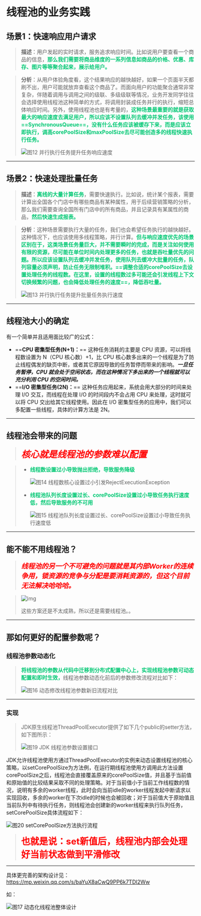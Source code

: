 # 线程池的业务实践



## **场景1：快速响应用户请求**

> **描述**：用户发起的实时请求，服务追求响应时间。比如说用户要查看一个商品的信息，<font color='#02C874'>**那么我们需要将商品维度的一系列信息如商品的价格、优惠、库存、图片等等聚合起来，展示给用户。**</font>

> **分析**：从用户体验角度看，这个结果响应的越快越好，如果一个页面半天都刷不出，用户可能就放弃查看这个商品了。而面向用户的功能聚合通常非常复杂，伴随着调用与调用之间的级联、多级级联等情况，业务开发同学往往会选择使用线程池这种简单的方式，将调用封装成任务并行的执行，缩短总体响应时间。另外，使用线程池也是有考量的，<font color='#02C874'>**这种场景最重要的就是获取最大的响应速度去满足用户，所以应该不设置队列去缓冲并发任务，该使用==SynchronousQueue==，没有什么任务应该被缓存下来，而是应该立即执行，调高corePoolSize和maxPoolSize去尽可能创造多的线程快速执行任务。**</font>
>
> ![图12 并行执行任务提升任务响应速度](../PicSource/640-20200402231550710.png)

------

## **场景2：快速处理批量任务**

> **描述**：<font color='#02C874'>**离线的大量计算任务**</font>，需要快速执行。比如说，统计某个报表，需要计算出全国各个门店中有哪些商品有某种属性，用于后续营销策略的分析，那么我们需要查询全国所有门店中的所有商品，并且记录具有某属性的商品，<font color='#02C874'>**然后快速生成报表。**</font>

> **分析**：这种场景需要执行大量的任务，我们也会希望任务执行的越快越好。这种情况下，也应该使用多线程策略，并行计算。<font color='#02C874'>**但与响应速度优先的场景区别在于，这类场景任务量巨大，并不需要瞬时的完成，而是关注如何使用有限的资源，尽可能在单位时间内处理更多的任务，也就是吞吐量优先的问题。所以应该设置队列去缓冲并发任务，使用队列去缓冲大批量的任务，队列容量必须声明，防止任务无限制堆积。==调整合适的corePoolSize去设置处理任务的线程数。在这里，设置的线程数过多可能还会引发线程上下文切换频繁的问题，也会降低处理任务的速度==，降低吞吐量。**</font>
>
> ![图13 并行执行任务提升批量任务执行速度](../PicSource/640-20200402231742599.png)

------

## 线程池大小的确定

有一个简单并且适用面比较广的公式：

- ==**CPU 密集型任务(N+1)：**== 这种任务消耗的主要是 CPU 资源，可以将线程数设置为 N（CPU 核心数）+1，比 CPU 核心数多出来的一个线程是为了防止线程偶发的缺页中断，或者其它原因导致的任务暂停而带来的影响。***一旦任务暂停，CPU 就会处于空闲状态，而在这种情况下多出来的一个线程就可以充分利用 CPU 的空闲时间。***
- ==**I/O 密集型任务(2N)：**== 这种任务应用起来，系统会用大部分的时间来处理 I/O 交互，而线程在处理 I/O 的时间段内不会占用 CPU 来处理，这时就可以将 CPU 交出给其它线程使用。因此在 I/O 密集型任务的应用中，我们可以多配置一些线程，具体的计算方法是 2N。

------

## 线程池会带来的问题

> <font color='red' size = 5>***核心就是线程池的参数难以配置***</font>

> - <font color='#02C874'>**线程数设置过小导致抛出拒绝，导致服务降级**</font>
>
>   ![图14 线程数核心设置过小引发RejectExecutionException](../PicSource/640-20200402232603790.png)
>
> - <font color='#02C874'>**线程池队列长度设置过长、corePoolSize设置过小导致任务执行速度低，然后导致服务的不可用**</font>
>
>   ![图15 线程池队列长度设置过长、corePoolSize设置过小导致任务执行速度低](../PicSource/640-20200402232722523.png)
>
>   

------

## 能不能不用线程池？

> <font color='red' size = 4>***线程池的另一个不可避免的问题就是其内部Worker的连续争用，锁资源的竞争与分配是要消耗资源的，但这个目前无法解决哈哈哈。***</font>

> ![img](../PicSource/640-20200402233503883.png)
>
> 这些方案还是不太成熟，所以还是需要线程池。。

------

## 那如何更好的配置参数呢？

### **线程池参数动态化**

> <font color='#02C874'>**将线程池的参数从代码中迁移到分布式配置中心上，实现线程池参数可动态配置和即时生效，**</font>线程池参数动态化前后的参数修改流程对比如下：
>
> ![图16 动态修改线程池参数新旧流程对比](../PicSource/640-20200402233710258.png)

------

### 实现

> JDK原生线程池ThreadPoolExecutor提供了如下几个public的setter方法，如下图所示：
>
> ![图19 JDK 线程池参数设置接口](../PicSource/640-20200402234450022.png)

JDK允许线程池使用方通过ThreadPoolExecutor的实例来动态设置线程池的核心策略，以setCorePoolSize为方法例，在运行期线程池使用方调用此方法设置corePoolSize之后，线程池会直接覆盖原来的corePoolSize值，并且基于当前值和原始值的比较结果采取不同的处理策略。对于当前值小于当前工作线程数的情况，说明有多余的worker线程，此时会向当前idle的worker线程发起中断请求以实现回收，多余的worker在下次idle的时候也会被回收；对于当前值大于原始值且当前队列中有待执行任务，则线程池会创建新的worker线程来执行队列任务，setCorePoolSize具体流程如下：

![图20 setCorePoolSize方法执行流程](../PicSource/640-20200402234509878.png)

> <font color='red' size=5>**也就是说：set新值后，线程池内部会处理好当前状态做到平滑修改**</font>

------

具体更完善的架构设计见：https://mp.weixin.qq.com/s/baYuX8aCwQ9PP6k7TDl2Ww

如：

![图17 动态化线程池整体设计](../PicSource/640-20200402234616718.png)

